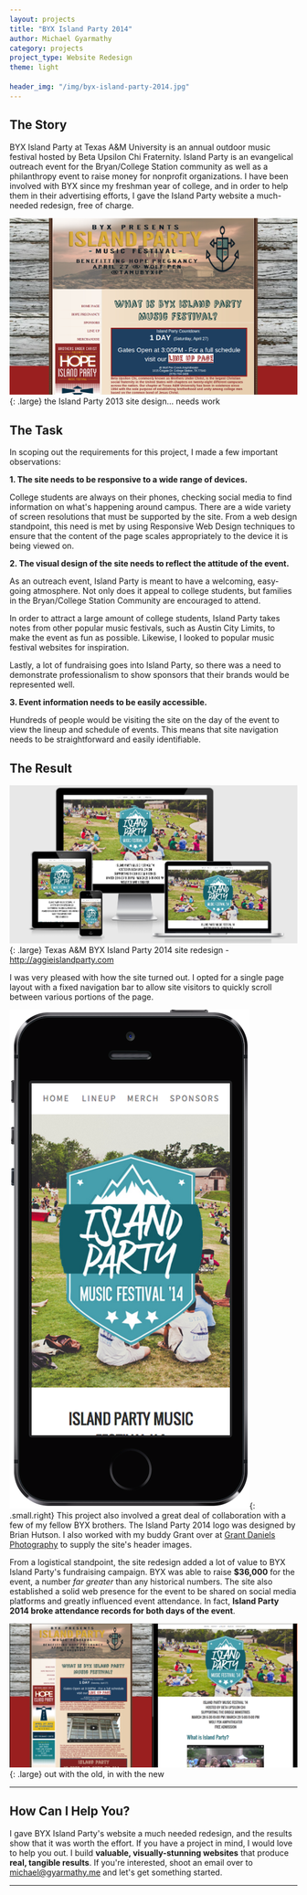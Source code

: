 ```yaml
---
layout: projects
title: "BYX Island Party 2014"
author: Michael Gyarmathy
category: projects
project_type: Website Redesign
theme: light

header_img: "/img/byx-island-party-2014.jpg"
---
```


<h2> The Story </h2>

BYX Island Party at Texas A&amp;M University is an annual outdoor music festival hosted 
by Beta Upsilon Chi Fraternity. Island Party is an evangelical outreach event for the 
Bryan/College Station community as well as a philanthropy event to raise money for 
nonprofit organizations. I have been involved with BYX since my freshman year of college, 
and in order to help them in their advertising efforts, I gave the Island Party website 
a much-needed redesign, free of charge.

![](/img/oldIPsite.png){: .large} <span class="caption">the Island Party 2013 site design... needs work</span>

## The Task

In scoping out the requirements for this project, I made a few important observations:

**1. The site needs to be responsive to a wide range of devices.**

College students are always on their phones, checking social media to find information 
on what's happening around campus. There are a wide variety of screen resolutions that 
must be supported by the site. From a web design standpoint, this need is met by 
using Responsive Web Design techniques to ensure that the content of the page 
scales appropriately to the device it is being viewed on.

**2. The visual design of the site needs to reflect the attitude of the event.**

As an outreach event, Island Party is meant to have a welcoming, easy-going atmosphere. 
Not only does it appeal to college students, but families in the Bryan/College Station 
Community are encouraged to attend.

In order to attract a large amount of college students, Island Party takes notes from 
other popular music festivals, such as Austin City Limits, to make the event as fun 
as possible. Likewise, I looked to popular music festival websites for inspiration.

Lastly, a lot of fundraising goes into Island Party, so there was a need to demonstrate 
professionalism to show sponsors that their brands would be represented well.

**3. Event information needs to be easily accessible.**

Hundreds of people would be visiting the site on the day of the event to view the lineup 
and schedule of events. This means that site navigation needs to be straightforward and 
easily identifiable.

## The Result 

![](/img/islandpartydevices.png){: .large} <span class="caption">Texas A&amp;M BYX Island Party 2014 site redesign - <a href="http://aggieislandparty.com">http://aggieislandparty.com</a></span>

I was very pleased with how the site turned out. I opted for a single page layout with a 
fixed navigation bar to allow site visitors to quickly scroll between various portions of
the page.

![](/img/IPsiteiphone.png){: .small.right} This project also involved a great deal of 
collaboration with a few of my fellow BYX brothers. The Island Party 2014 logo was designed 
by Brian Hutson. I also worked with my buddy Grant over at 
[Grant Daniels Photography](http://www.grantdanielsphotography.com/) 
to supply the site's header images.

From a logistical standpoint, the site redesign added a lot of value to BYX Island Party's 
fundraising campaign. BYX was able to raise **$36,000** for the event, a number *far greater* 
than any historical numbers. The site also established a solid web presence for the event to
be shared on social media platforms and greatly influenced event attendance. In fact, **Island 
Party 2014 broke attendance records for both days of the event**.

![](/img/IPsitecomparison.png){: .large} <span class="caption">out with the old, in with the new</span>

---

## How Can I Help You?

I gave BYX Island Party's website a much needed redesign, and the results show that it was worth 
the effort. If you have a project in mind, I would love to help you out. I build **valuable, 
visually-stunning websites** that produce **real, tangible results**. If you're interested, shoot 
an email over to [michael@gyarmathy.me](mailto:michael@gyarmathy.me) and let's get 
something started.

---




